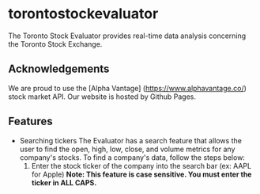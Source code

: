 # torontostockevaluator
The Toronto Stock Evaluator provides real-time data analysis concerning the Toronto Stock Exchange.

## Acknowledgements
We are proud to use the [Alpha Vantage] (https://www.alphavantage.co/) stock market API.
Our website is hosted by Github Pages.

## Features
- Searching tickers
  The Evaluator has a search feature that allows the user to find the open, high, low, close, and volume metrics for any
  company's stocks. To find a company's data, follow the steps below:
    1. Enter the stock ticker of the company into the search bar (ex: AAPL for Apple) **Note: This feature is case sensitive. You must            enter the ticker in ALL CAPS.**
  

